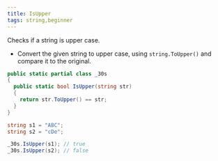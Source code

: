 ```yaml
---
title: IsUpper
tags: string,beginner
---
```


Checks if a string is upper case.

- Convert the given string to upper case, using  `string.ToUpper()`  and compare it to the original.

```csharp
public static partial class _30s 
{
  public static bool IsUpper(string str) 
  {
    return str.ToUpper() == str;
  }
}
```

```csharp
string s1 = "ABC";
string s2 = "cDe";

_30s.IsUpper(s1); // true
_30s.IsUpper(s2); // false
```
